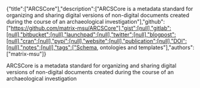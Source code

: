 {"title":["ARCSCore"],"description":["ARCSCore is a metadata standard for organizing and sharing digital versions of non-digital documents created during the course of an archaeological investigation"],"github":["https://github.com/matrix-msu/ARCSCore"],"gist":[null],"gitlab":[null],"bitbucket":[null],"launchpad":[null],"twitter":[null],"blogpost":[null],"cran":[null],"pypi":[null],"website":[null],"publication":[null],"DOI":[null],"notes":[null],"tags":["Schema, ontologies and templates"],"authors":["matrix-msu"]}

ARCSCore is a metadata standard for organizing and sharing digital versions of non-digital documents created during the course of an archaeological investigation